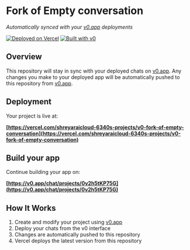 # Fork of Empty conversation

*Automatically synced with your [v0.app](https://v0.app) deployments*

[![Deployed on Vercel](https://img.shields.io/badge/Deployed%20on-Vercel-black?style=for-the-badge&logo=vercel)](https://vercel.com/shreyaraicloud-6340s-projects/v0-fork-of-empty-conversation)
[![Built with v0](https://img.shields.io/badge/Built%20with-v0.app-black?style=for-the-badge)](https://v0.app/chat/projects/0v2h5tKP75G)

## Overview

This repository will stay in sync with your deployed chats on [v0.app](https://v0.app).
Any changes you make to your deployed app will be automatically pushed to this repository from [v0.app](https://v0.app).

## Deployment

Your project is live at:

**[https://vercel.com/shreyaraicloud-6340s-projects/v0-fork-of-empty-conversation](https://vercel.com/shreyaraicloud-6340s-projects/v0-fork-of-empty-conversation)**

## Build your app

Continue building your app on:

**[https://v0.app/chat/projects/0v2h5tKP75G](https://v0.app/chat/projects/0v2h5tKP75G)**

## How It Works

1. Create and modify your project using [v0.app](https://v0.app)
2. Deploy your chats from the v0 interface
3. Changes are automatically pushed to this repository
4. Vercel deploys the latest version from this repository
